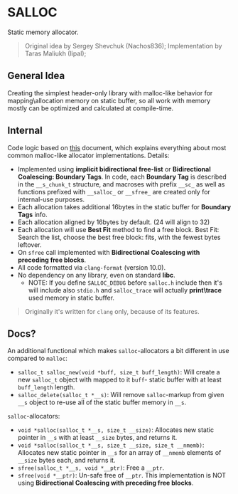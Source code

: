# SALLOC

Static memory allocator.

> Original idea by Sergey Shevchuk (Nachos836);
> Implementation by Taras Maliukh (Iipal);

## General Idea

Creating the simplest header-only library with malloc-like behavior for mapping\allocation memory on static buffer, so all work with memory mostly can be optimized and calculated at compile-time.

## Internal

Code logic based on [this](https://cs.wellesley.edu/~cs240/s19/slides/malloc.pdf) document, which explains everything about most common malloc-like allocator implementations. Details:

- Implemented using **implicit bidirectional free-list** or **Bidirectional Coalescing: Boundary Tags**. In code, each **Boundary Tag** is described in the `__s_chunk_t` structure, and macroses with prefix `__sc_` as well as functions prefixed with `__salloc_` or `__sfree_` are created only for internal-use purposes.
- Each allocation takes additional 16bytes in the static buffer for **Boundary Tags** info.
- Each allocation aligned by 16bytes by default. (24 will align to 32)
- Each allocation will use **Best Fit** method to find a free block. Best Fit: Search the list, choose the best free block: fits, with the fewest bytes leftover.
- On `sfree` call implemented with **Bidirectional Coalescing with preceding free blocks**.
- All code formatted via `clang-format` (version 10.0).
- No dependency on any library, even on standard **libc**.
  - NOTE: If you define `SALLOC_DEBUG` before `salloc.h` include then it's will include also `stdio.h` and `salloc_trace` will actually **print\\trace** used memory in static buffer.

> Originally it's written for `clang` only, because of its features.

## Docs?

An additional functional which makes `salloc`-allocators a bit different in use compared to `malloc`:

- `salloc_t salloc_new(void *buff, size_t buff_length)`: Will create a new `salloc_t` object with mapped to it `buff`- static buffer with at least `buff_length` length.
- `salloc_delete(salloc_t *__s)`: Will remove `salloc`-markup from given `__s` object to re-use all of the static buffer memory in `__s`.

`salloc`-allocators:

- `void *salloc(salloc_t *__s, size_t __size)`: Allocates new static pointer in `__s` with at least `__size` bytes, and returns it.
- `void *salloc(salloc_t *__s, size_t __size, size_t __nmemb)`: Allocates new static pointer in `__s` for an array of `__nmemb` elements of `__size` bytes each, and returns it.
- `sfree(salloc_t *__s, void *__ptr)`: Free a `__ptr`.
- `sfree(void *__ptr)`: Un-safe free of `__ptr`. This implementation is NOT using **Bidirectional Coalescing with preceding free blocks**.
